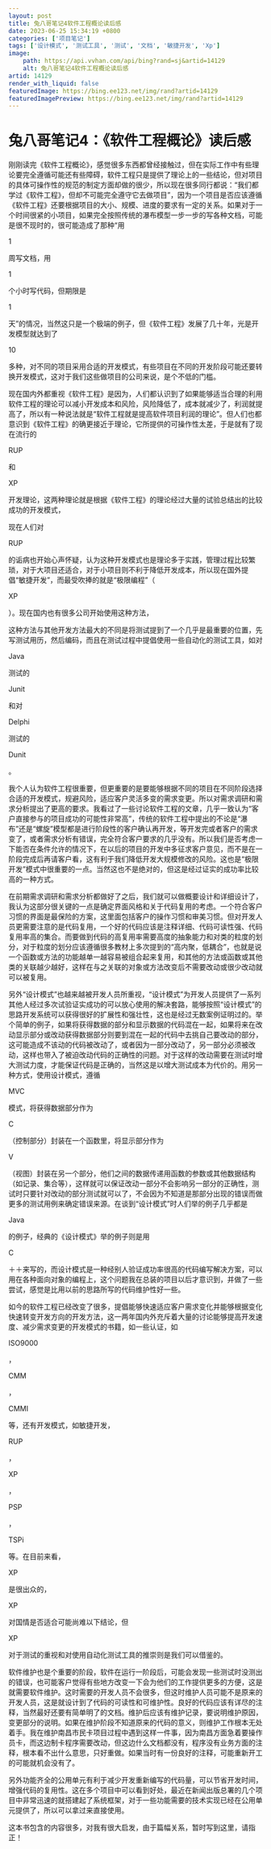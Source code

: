```yaml
---
layout: post
title: 兔八哥笔记4软件工程概论读后感
date: 2023-06-25 15:34:19 +0800
categories: ['项目笔记']
tags: ['设计模式', '测试工具', '测试', '文档', '敏捷开发', 'Xp']
image:
    path: https://api.vvhan.com/api/bing?rand=sj&artid=14129
    alt: 兔八哥笔记4软件工程概论读后感
artid: 14129
render_with_liquid: false
featuredImage: https://bing.ee123.net/img/rand?artid=14129
featuredImagePreview: https://bing.ee123.net/img/rand?artid=14129
---
```


# 兔八哥笔记4：《软件工程概论》读后感

刚刚读完《软件工程概论》，感觉很多东西都曾经接触过，但在实际工作中有些理论要完全遵循可能还有些障碍，软件工程只是提供了理论上的一些结论，但对项目的具体可操作性的规范的制定方面却做的很少，所以现在很多同行都说：“我们都学过《软件工程》，但却不可能完全遵守它去做项目”，因为一个项目是否应该遵循《软件工程》还要根据项目的大小、规模、进度的要求有一定的关系。如果对于一个时间很紧的小项目，如果完全按照传统的瀑布模型一步一步的写各种文档，可能是很不现时的，很可能造成了那种“用

1

周写文档，用

1

个小时写代码，但期限是

1

天”的情况，当然这只是一个极端的例子，但《软件工程》发展了几十年，光是开发模型就达到了

10

多种，对不同的项目采用合适的开发模式，有些项目在不同的开发阶段可能还要转换开发模式，这对于我们这些做项目的公司来说，是个不低的门槛。

现在国内外都重视《软件工程》是因为，人们都认识到了如果能够适当合理的利用软件工程的理论可以减小开发成本和风险，风险降低了，成本就减少了，利润就提高了，所以有一种说法就是“软件工程就是提高软件项目利润的理论”。但人们也都意识到《软件工程》的确更接近于理论，它所提供的可操作性太差，于是就有了现在流行的

RUP

和

XP

开发理论，这两种理论就是根据《软件工程》的理论经过大量的试验总结出的比较成功的开发模式，

现在人们对

RUP

的诟病也开始心声怀疑，认为这种开发模式也是理论多于实践，管理过程比较繁琐，对于大项目还适合，对于小项目则不利于降低开发成本，所以现在国外提倡“敏捷开发”，而最受吹捧的就是“极限编程”（

XP

）。现在国内也有很多公司开始使用这种方法，

这种方法与其他开发方法最大的不同是将测试提到了一个几乎是最重要的位置，先写测试用历，然后编码，而且在测试过程中提倡使用一些自动化的测试工具，如对

Java

测试的

Junit

和对

Delphi

测试的

Dunit

。

我个人认为软件工程很重要，但更重要的是要能够根据不同的项目在不同阶段选择合适的开发模式，规避风险，适应客户灵活多变的需求变更。所以对需求调研和需求分析提出了更高的要求。我看过了一些讨论软件工程的文章，几乎一致认为“客户直接参与的项目成功的可能性非常高”，传统的软件工程中提出的不论是“瀑布”还是“螺旋”模型都是进行阶段性的客户确认再开发，等开发完或者客户的需求变了，或者需求分析有错误，完全符合客户要求的几乎没有。所以我们是否考虑一下能否在条件允许的情况下，在以后的项目的开发中多征求客户意见，而不是在一阶段完成后再请客户看，这有利于我们降低开发大规模修改的风险。这也是“极限开发”模式中很重要的一点。当然这也不是绝对的，但这是经过证实的成功率比较高的一种方式。

在前期需求调研和需求分析都做好了之后，我们就可以做概要设计和详细设计了，我认为这部分很关键的一点是确定界面风格和关于代码复用的考虑。一个符合客户习惯的界面是最保险的方案，这里面包括客户的操作习惯和审美习惯。但对开发人员更需要注意的是代码复用，一个好的代码应该是注释详细、代码可读性强、代码复用率高的集合。而要做到代码的高复用率需要高度的抽象能力和对类的粒度的划分，对于粒度的划分应该遵循很多教材上多次提到的“高内聚，低耦合”，也就是说一个函数或方法的功能越单一越容易被组合起来复用，和其他的方法或函数或其他类的关联越少越好，这样在与之关联的对象或方法改变后不需要改动或很少改动就可以被复用。

另外“设计模式”也越来越被开发人员所重视，“设计模式”为开发人员提供了一系列其他人经过多次试验证实成功的可以放心使用的解决套路，能够按照“设计模式”的思路开发系统可以获得很好的扩展性和强壮性，这也是经过无数案例证明过的。举个简单的例子，如果将获得数据的部分和显示数据的代码混在一起，如果将来在改动显示部分或改动获得数据部分则要到混在一起的代码中去挑自己要改动的部分，这可能造成不该动的代码被改动了，或者因为一部分改动了，另一部分必须被改动，这样也带入了被迫改动代码的正确性的问题。对于这样的改动需要在测试时增大测试力度，才能保证代码是正确的，当然这是以增大测试成本为代价的。用另一种方式，使用设计模式，遵循

MVC

模式，将获得数据部分作为

C

（控制部分）封装在一个函数里，将显示部分作为

V

（视图）封装在另一个部分，他们之间的数据传递用函数的参数或其他数据结构（如记录、集合等），这样就可以保证改动一部分不会影响另一部分的正确性，测试时只要针对改动的部分测试就可以了，不会因为不知道是那部分出现的错误而做更多的测试用例来确定错误来源。在谈到“设计模式”时人们举的例子几乎都是

Java

的例子，经典的《设计模式》举的例子则是用

C

＋＋来写的，而设计模式是一种经别人验证成功率很高的代码编写解决方案，可以用在各种面向对象的编程上，这个问题我在总装的项目以后才意识到，并做了一些尝试，感觉是比用以前的思路所写的代码维护性好一些。

如今的软件工程已经改变了很多，提倡能够快速适应客户需求变化并能够根据变化快速转变开发方向的开发方法，这一两年国内外充斥着大量的讨论能够提高开发速度、减少需求变更的开发模式的书籍，如一些认证，如

ISO9000

，

CMM

，

CMMI

等，还有开发模式，如敏捷开发，

RUP

，

XP

，

PSP

，

TSPi

等。在目前来看，

XP

是很出众的，

XP

对国情是否适合可能尚难以下结论，但

XP

对于测试的重视和对使用自动化测试工具的推崇则是我们可以借鉴的。

软件维护也是个重要的阶段，软件在运行一阶段后，可能会发现一些测试时没测出的错误，也可能客户觉得有些地方改变一下会为他们的工作提供更多的方便，这是就需要软件维护。这时需要的开发人员不会很多，但这时维护人员可能不是原来的开发人员，这是就设计到了代码的可读性和可维护性。良好的代码应该有详尽的注释，当然最好还要有简单明了的文档。维护后应该有维护记录，要说明维护原因，变更部分的说明。如果在维护阶段不知道原来的代码的意义，则维护工作根本无处着手。我在维护南昌市民卡项目过程中遇到这样一件事，因为南昌方面急着要操作员卡，而这边制卡程序需要改动，但这边什么文档都没有，程序没有业务方面的注释，根本看不出什么意思，只好重做。如果当时有一份良好的注释，可能重新开工的可能就机会没有了。

另外功能齐全的公用单元有利于减少开发重新编写的代码量，可以节省开发时间，增强代码的复用性。这在多个项目中可以看到好处，最近在新闻出版总署的几个项目中非常迅速的就搭建起了系统框架，对于一些功能需要的技术实现已经在公用单元提供了，所以可以拿过来直接使用。

这本书包含的内容很多，对我有很大启发，由于篇幅关系，暂时写到这里，请指正！